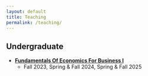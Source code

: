 ```yaml
---
layout: default
title: Teaching
permalink: /teaching/
---
```


## Undergraduate

- **[Fundamentals Of Economics For Business I](https://dedyukhin.github.io//teaching/Fund-Of-Econ-Bus-1-Indiana)**
  - Fall 2023, Spring & Fall 2024, Spring & Fall 2025
